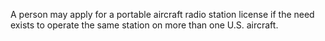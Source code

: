 A person may apply for a portable aircraft radio station license if the need exists to operate the same station on more than one U.S. aircraft.

